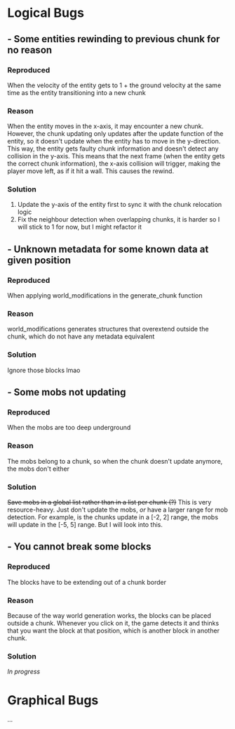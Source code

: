 # Logical Bugs
## - Some entities rewinding to previous chunk for no reason
### Reproduced
When the velocity of the entity gets to 1 + the ground velocity at the same time as the entity transitioning into a new chunk
### Reason
When the entity moves in the x-axis, it may encounter a new chunk. However, the chunk updating only updates after the update function of the entity, so it doesn't update when the entity has to move in the y-direction. This way, the entity gets faulty chunk information and doesn't detect any collision in the y-axis. This means that the next frame (when the entity gets the correct chunk information), the x-axis collision will trigger, making the player move left, as if it hit a wall. This causes the rewind.
### Solution
1. Update the y-axis of the entity first to sync it with the chunk relocation logic
2. Fix the neighbour detection when overlapping chunks, it is harder so I will stick to 1 for now, but I might refactor it

## - Unknown metadata for some known data at given position
### Reproduced
When applying world_modifications in the generate_chunk function
### Reason
world_modifications generates structures that overextend outside the chunk, which do not have any metadata equivalent
### Solution
Ignore those blocks lmao

## - Some mobs not updating
### Reproduced
When the mobs are too deep underground
### Reason
The mobs belong to a chunk, so when the chunk doesn't update anymore,
the mobs don't either
### Solution
~~Save mobs in a global list rather than in a list per chunk (?)~~
This is very resource-heavy. Just don't update the mobs, _or_ have a larger range for mob detection. For example, is the chunks update in a [-2, 2] range, the mobs will update in the [-5, 5] range. But I will look into this.

## - You cannot break some blocks
### Reproduced
The blocks have to be extending out of a chunk border
### Reason
Because of the way world generation works, the blocks can be placed outside a chunk.
Whenever you click on it, the game detects it and thinks that you want the block at that position, which
is another block in another chunk.
### Solution
_In progress_

# Graphical Bugs
...
